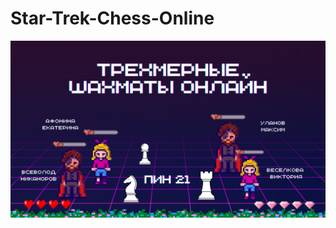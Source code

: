 # Star-Trek-Chess-Online
![STARTRACK-CHESS-ONLINE-1](https://github.com/rytee20/Star-Trek-Chess-Online/blob/main/Presentation/STARTRACK-CHESS-ONLINE-1.png?raw=true)

